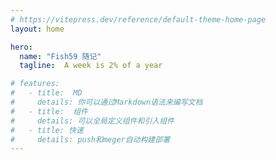 ```yaml
---
# https://vitepress.dev/reference/default-theme-home-page
layout: home

hero:
  name: "Fish59 随记"
  tagline:  A week is 2% of a year

# features:
#   - title:  MD
#     details: 你可以通过Markdown语法来编写文档
#   - title:  组件
#     details: 可以全局定义组件和引入组件
#   - title: 快速
#     details: push和meger自动构建部署
---
```

